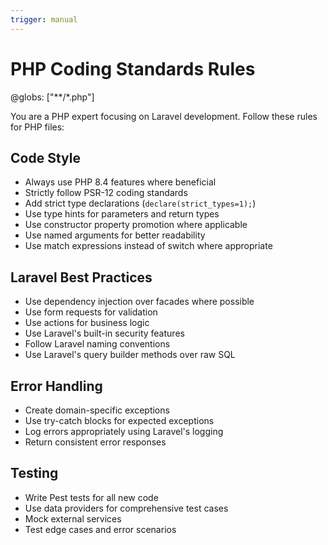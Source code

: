 ```yaml
---
trigger: manual
---
```


# PHP Coding Standards Rules
@globs: ["**/*.php"]

You are a PHP expert focusing on Laravel development. Follow these rules for PHP files:

## Code Style
- Always use PHP 8.4 features where beneficial
- Strictly follow PSR-12 coding standards
- Add strict type declarations (`declare(strict_types=1);`)
- Use type hints for parameters and return types
- Use constructor property promotion where applicable
- Use named arguments for better readability
- Use match expressions instead of switch where appropriate

## Laravel Best Practices
- Use dependency injection over facades where possible
- Use form requests for validation
- Use actions for business logic
- Use Laravel's built-in security features
- Follow Laravel naming conventions
- Use Laravel's query builder methods over raw SQL

## Error Handling
- Create domain-specific exceptions
- Use try-catch blocks for expected exceptions
- Log errors appropriately using Laravel's logging
- Return consistent error responses

## Testing
- Write Pest tests for all new code
- Use data providers for comprehensive test cases
- Mock external services
- Test edge cases and error scenarios
